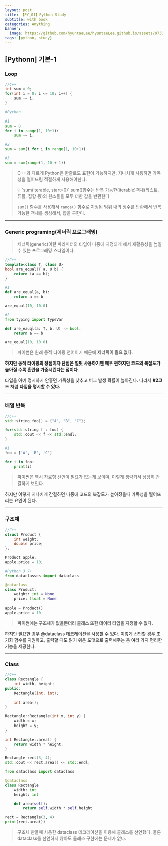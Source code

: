 ```yaml
---
layout: post
title: 【PY_01】Python Study
subtitle: with book
categories: Anything
banner:
  image: https://github.com/hyuntaeLee/hyuntaeLee.github.io/assets/97331148/8a91cce1-f6ff-4080-a59b-625b14f1737f
tags: [python, study]
---
```


## [Pythonn] 기본-1

### Loop

```cpp
//C++
int sum = 0;
for(int i = 0; i <= 10; i++) {
	sum += i;
}
```

```python
#Python

#1
sum = 0
for i in range(1, 10+1):
	sum += i;

#2
sum = sum(i for i in range(1, 10+1))

#3
sum = sum(range(1, 10 + 1))
```

> C++과 다르게 Python은 한줄로도 표현이 가능하지만, 지나치게 사용하면 가독성을 떨어뜨림 적절하게 사용해야한다.
> 
> 
> <aside>
> 💡 `sum(iterable, start=0)`
> sum()함수는 반복 가능한(iterable)객체(리스트, 튜플, 집합 등)의 원소들을 모두 더한 갑을 반환한다
> 
> </aside>
> 
> `sum()` 함수를 사용해서 `range()` 함수로 지정된 범위 내의 정수를 반환해서 반복가능한 객체를 생성해서, 합을 구한다.
> 

---

### **Generic programing(제너릭 프로그래밍)**

> 제너릭(generic)이란 파라미터의 타입이 나중에 지정되게 해서 재활용성을 높일 수 있는 프로그래밍 스타일이다.
> 

```cpp
//C++
template<class T, class U>
bool are_equal(T a, U b) {
	return (a == b);
}
```

```python
#1 
def are_equal(a, b):
	return a == b

are_equal(10, 10.0)

#2
from typing import TypeVar

def are_eauql(a: T, b: U) -> bool:
	return a == b

are_equal(10, 10.0)
```

> 파이썬은 원래 동적 타이핑 언어이기 때문에 **제너릭이 필요 없다**.

**하지만 동적 타이핑의 장점이자 단점은 얼핏 사용하기엔 매우 편하지만 코드의 복잡도가 높아질 수록 혼란을 가중시킨다는 점이다**.

타입을 아예 명시하지 안흥면 가독성을 낮추고 버그 발생 확률이 높아진다. 따라서 **#2코드** 처럼 **타입을 명시할 수 있다.**
> 

---

### **배열 반복**

```cpp
//C++
std::string foo[] = {"A", "B", "C"};

for(std::string f : foo) {
	std::cout << f << std::endl;
} 
```

```python
#1
foo = ['A', 'B', 'C']

for i in foo:
	print(i)
```

> 파이썬은 역시 자료형 선언이 필요가 없는게 보이며, 이렇게 생략되서 상당히 간결하게 보인다.

하지만 이렇게 지나치게 간결하면 나중에 코드의 복잡도가 높아졌을때 가독성을 떨어뜨리는 요인이 된다.
> 

---

### 구조체

```cpp
//C++
struct Product {
	int weight;
	double price;
};

Product apple;
apple.price = 10;
```

```python
#Python 3.7+
from dataclasses import dataclass

@dataclass
class Product:
	weight: int = None
	price: float = None

apple = Product()
apple.price = 10 
```

> **파이썬에는 구조체가 없을뿐더러 클래스 또한 데이터 타입을 지정할 수 없다.**

하지만 필요한 경우 @dataclass 데코레이션을 사용할 수 있다. 이렇게 선언할 경우 초기화 함수를 지원하고, 출력할 때도 읽기 위운 포맷으로 출력해주는 등 여러 가지 편리한 기능을 제공한다.
> 

---

### Class

```cpp
//C++
class Rectangle {
	int width, height;
public:
	Rectangle(int, int);
	
	int area();
}

Rectangle::Rectangle(int x, int y) {
	width = x;
	height = y;
}

int Rectangle::area() {
	return width * height;
}

Rectangle rect(3, 4);
std::cout << rect.area() << std::endl;
```

```python
from dataclass import dataclass

@dataclass
class Rectangle
	width: int
	height: int

	def area(self):
		return self.width * self.height

rect = Rectangle(3, 4)
print(rect.area())
```

> 구조체 만들때 사용한 dataclass 데코레이션을 이용해 클래스를 선언했다. 물론 dataclass를 선언하지 않아도 클래스 구현에는 문제가 없다.
>